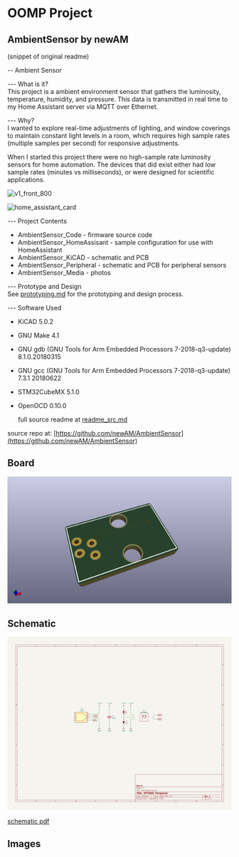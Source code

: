 # OOMP Project  
## AmbientSensor  by newAM  
  
(snippet of original readme)  
  
-- Ambient Sensor  
  
--- What is it?  
This project is a ambient environment sensor that gathers the luminosity, temperature, humidity, and pressure.  This data is transmitted in real time to my Home Assistant server via MQTT over Ethernet.  
  
--- Why?  
I wanted to explore real-time adjustments of lighting, and window coverings to maintain constant light levels in a room, which requires high sample rates (multiple samples per second) for responsive adjustments.  
  
When I started this project there were no high-sample rate luminosity sensors for home automation.  The devices that did exist either had low sample rates (minutes vs milliseconds), or were designed for scientific applications.  
  
![v1_front_800](AmbientSensor_Media/v1_front_800.jpg)  
  
![home_assistant_card](AmbientSensor_Media/home_assistant_card.png)  
  
--- Project Contents  
* AmbientSensor_Code - firmware source code  
* AmbientSensor_HomeAssisant - sample configuration for use with HomeAssistant  
* AmbientSensor_KiCAD - schematic and PCB  
* AmbientSensor_Peripheral - schematic and PCB for peripheral sensors  
* AmbientSensor_Media - photos  
  
--- Prototype and Design  
See [prototyping.md](prototyping.md) for the prototyping and design process.  
  
--- Software Used  
* KiCAD 5.0.2  
* GNU Make 4.1  
* GNU gdb (GNU Tools for Arm Embedded Processors 7-2018-q3-update) 8.1.0.20180315  
* GNU gcc (GNU Tools for Arm Embedded Processors 7-2018-q3-update) 7.3.1 20180622  
* STM32CubeMX 5.1.0  
* OpenOCD 0.10.0  
  
  full source readme at [readme_src.md](readme_src.md)  
  
source repo at: [https://github.com/newAM/AmbientSensor](https://github.com/newAM/AmbientSensor)  
## Board  
  
[![working_3d.png](working_3d_600.png)](working_3d.png)  
## Schematic  
  
[![working_schematic.png](working_schematic_600.png)](working_schematic.png)  
  
[schematic pdf](working_schematic.pdf)  
## Images  
